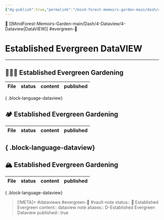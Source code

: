 ```yaml
---
{"dg-publish":true,"permalink":"/mind-forest-memoirs-garden-main/dash/4-dataview/established-evergreen-dataview/"}
---
```



 🔺 [[MindForest-Memoirs-Garden-main/Dash/4-Dataview/4-Dataview\|DataVIEW]]
#evergreen-🌲 

# Established Evergreen DataVIEW
---


## 👩🏾‍🌾 Established Evergreen Gardening 

| File | status | content | published |
| ---- | ------ | ------- | --------- |

{ .block-language-dataview}

## 🏕 Established Evergreen Gardening 

| File | status | content | published |
| ---- | ------ | ------- | --------- |

{ .block-language-dataview}
---

## 🏔 Established Evergreen Gardening 

| File | status | content | published |
| ---- | ------ | ------- | --------- |

{ .block-language-dataview}


> [!META]+
> #dataviews #evergreen-🌲 #vault-note 
> status:: 🌳 Established Evergreen
> content:: dataview note 
> aliases:: D-Established Evergreen Dataview
> published:: true 


